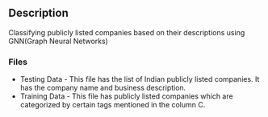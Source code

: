 ## Description

Classifying publicly listed companies based on their descriptions using GNN(Graph Neural Networks)

### Files 
* Testing Data - This file has the list of Indian publicly listed companies. It has the company name and business description.
*	Training Data - This file has publicly listed companies which are categorized by certain tags mentioned in the column C.
